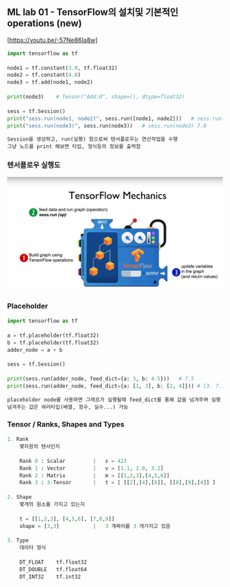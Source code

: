 ## ML lab 01 - TensorFlow의 설치및 기본적인 operations (new)
[https://youtu.be/-57Ne86Ia8w]

```py
import tensorflow as tf

node1 = tf.constant(3.0, tf.float32)
node2 = tf.constant(4.0)
node3 = tf.add(node1, node2)

print(node3)    # Tensor("Add:0", shape=(), dtype=float32)

sess = tf.Session()
print("sess.run(node1, node2)", sess.run([node1, node2]))   # sess.run(node1, node2) [3.0, 4.0]
print("sess.run(node3)", sess.run(node3))   # sess.run(node3) 7.0
```

    Session을 생성하고, run(실행) 함으로써 텐서플로우는 연산작업을 수행
    그냥 노드를 print 해보면 타입, 형식등의 정보를 출력함

### 텐서플로우 실행도


![실행도](img/lab01-01.png)


### Placeholder

```py
import tensorflow as tf

a = tf.placeholder(tf.float32)
b = tf.placeholder(tf.float32)
adder_node = a + b

sess = tf.Session()

print(sess.run(adder_node, feed_dict={a: 3, b: 4.5}))   # 7.5
print(sess.run(adder_node, feed_dict={a: [1, 3], b: [2, 4]})) # [3. 7.]
```
    placeholder node를 사용하면 그래프가 실행될때 feed_dict를 통해 값을 넘겨주며 실행
    넘겨주는 값은 여러타입(배열, 정수, 실수...) 가능


### Tensor / Ranks, Shapes and Types
```py
1. Rank
    몇차원의 텐서인지

    Rank 0 : Scalar         |   s = 423
    Rank 1 : Vector         |   v = [1.1, 2.0, 3.2]
    Rank 2 : Matrix         |   m = [[1,2,3],[4,5,6]]
    Rank 3 : 3-Tensor       |   t = [ [[2],[4],[6]], [[8],[9],[4]] ]

2. Shape
    몇개의 원소를 가지고 있는지

    t = [[1,2,3], [4,5,6], [7,8,9]]
    shape = [3,3]           |   3 개짜리를 3 개가지고 있음

3. Type
    데이터 형식

    DT_FLOAT    tf.float32
    DT_DOUBLE   tf.float64
    DT_INT32    tf.int32
```